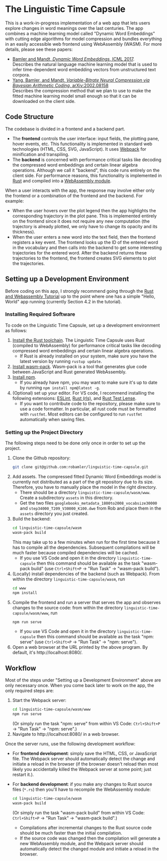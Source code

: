# The Linguistic Time Capsule

This is a work-in-progress implementation of a web app that lets users explore changes in word meanings over the last centuries.
The app combines a machine learning model called "Dynamic Word Embeddings" with cutting edge algorithms for model compression and bundles everything in an easily accessible web frontend using WebAssembly (WASM).
For more details, please see these papers:

- [Bamler and Mandt, *Dynamic Word Embeddings*, ICML 2017](http://proceedings.mlr.press/v70/bamler17a.html). <br>
  Describes the natural language machine learning model that is used to infer time-dependent word embedding vectors from unstructured text corpora.
- [Yang, Bamler, and Mandt, *Variable-Bitrate Neural Compression via Bayesian Arithmetic Coding*, arXiv:2002.08158](https://arxiv.org/abs/2002.08158) <br>
  Describes the compression method that we plan to use to make the fitted machine learning model small enough so that it can be downloaded on the client side.

## Code Structure

The codebase is divided in a frontend and a backend part.

- The **frontend** controls the user interface: input fields, the plotting pane, hover events, etc.
  This functionality is implemented in standard web technologies (HTML, CSS, SVG, JavaScript).
  It uses [Webpack](https://webpack.js.org/) for minification and transpiling.
- The **backend** is concerned with performance critical tasks like decoding the compressed word embeddings and certain linear algebra operations.
  Although we call it "backend", this code runs entirely on the client side.
  For performance reasons, this functionality is implemented in [Rust](https://www.rust-lang.org/) and compiled into a [WebAssembly module](https://webassembly.org/).

When a user interacts with the app, the response may involve either only the frontend or a combination of the frontend and the backend.
For example:

- When the user hovers over the plot legend then the app highlights the corresponding trajectory in the plot pane.
  This is implemented entirely on the frontend since it does not require any new computation (the trajectory is already plotted, we only have to change its opacity and its thickness).
- When the user enters a new word into the text field, then the frontend registers a key event.
  The frontend looks up the ID of the entered word in the vocabulary and then calls into the backend to get some interesting trajectories for the entered word.
  After the backend returns these trajectories to the frontend, the frontend creates SVG elements to plot the trajectories.

## Setting up a Development Environment

Before coding on this app, I strongly recommend going through the [Rust and Webassembly Tutorial](https://rustwasm.github.io/docs/book/introduction.html) up to the point where one has a simple "Hello, World" app running (currently Section 4.2 in the tutorial).

### Installing Required Software

To code on the Linguistic Time Capsule, set up a development environment as follows:

1. [Install the Rust toolchain](https://rustup.rs/).
   The Linguistic Time Capsule uses Rust (compiled to WebAssembly) for performance critical tasks like decoding compressed word embeddings and certain linear algebra operations.
   - If Rust is already installed on your system, make sure you have the latest version by running `rustup update`.
2. [Install wasm-pack](https://rustwasm.github.io/wasm-pack/installer/).
   Wasm-pack is a tool that generates glue code between JavaScript and Rust generated WebAssembly.
3. [Install npm](https://www.npmjs.com/get-npm).
   - If you already have npm, you may want to make sure it's up to date by running `npm install npm@latest -g`.
4. (Optional) set up your editor.
   For VS code, I recommend installing the following extensions: [ESLint](https://marketplace.visualstudio.com/items?itemName=dbaeumer.vscode-eslint), [Rust (rls)](https://marketplace.visualstudio.com/items?itemName=rust-lang.rust), and [Rust Test Lense](https://marketplace.visualstudio.com/items?itemName=hdevalke.rust-test-lens).
   - If you want to contribute code to the repository, please make sure to use a code formatter.
     In particular, all rust code must be formatted with `rustfmt`.
     Most editors can be configured to run `rustfmt` automatically when saving files.

### Setting up the Project Directory

The following steps need to be done only once in order to set up the project.

1. Clone the Github repository:
   ```bash
   git clone git@github.com:robamler/linguistic-time-capsule.git
   ```
2. Add assets.
   The compressed fitted Dynamic Word Embeddings model is currently not distributed as a part of the git repository due to its size.
   Therefore, you have to manually place the model in the right directory.
   - There should be a directory `linguistic-time-capsule/wasm/www`.
     Create a subdirectory `assets` in this directory.
   - Get the two files `googlebooks_metadata_1800to2008_vocabsize30000` and `step34000_T209_V30000_K100.dwe` from Rob and place them in the `assets` directory you just created.
3. Build the backend:
   ```bash
   cd linguistic-time-capsule/wasm
   wasm-pack build
   ```
   This may take up to a few minutes when run for the first time because it has to compile all the dependencies.
   Subsequent compilations will be much faster because compiled dependencies will be cached.
   - If you use VS Code and open it in the directory `linguistic-time-capsule` then this command should be available as the task "wasm-pack build" (use `Ctrl+Shift+P` → "Run Task" → "wasm-pack build").
4. (Locally) install dependencies of the backend (such as Webpack).
   From within the directory `linguistic-time-capsule/wasm`, run
   ```bash
   cd www
   npm install
   ```
5. Compile the frontend and run a server that serves the app and observes changes to the source code:
   from within the directory `linguistic-time-capsule/wasm/www`, run
   ```bash
   npm run serve
   ```
   - If you use VS Code and open it in the directory `linguistic-time-capsule` then this command should be available as the task "npm: serve" (use `Ctrl+Shift+P` → "Run Task" → "npm: serve").
6. Open a web browser at the URL printed by the above program.
   By default, it's http://localhost:8080/.

## Workflow

Most of the steps under "Setting up a Development Environment" above are only necessary once.
When you come back later to work on the app, the only required steps are:

1. Start the Webpack server:
   ```bash
   cd linguistic-time-capsule/wasm/www
   npm run serve
   ```
   (Or simply run the task "npm: serve" from within VS Code: `Ctrl+Shift+P` → "Run Task" → "npm: serve".)
2. Navigate to http://localhost:8080/ in a web browser.

Once the server runs, use the following development workflow:

- For **frontend development**:
simply save the HTML, CSS, or JavaScript file.
  The Webpack server should automatically detect the change and initiate a reload in the browser (if the browser doesn't reload then most likely you accidentally killed the Webpack server at some point; just restart it.).

- For **backend development**:
if you make any changes to Rust source files (`*.rs`) then you'll have to recompile the WebAssembly module:
  ```bash
  cd linguistic-time-capsule/wasm
  wasm-pack build
  ```
  (Or simply run the task "wasm-pack build" from within VS Code: `Ctrl+Shift+P` → "Run Task" → "wasm-pack build".)
  - Compilations after incremental changes to the Rust source code should be much faster than the initial compilation.
  - If the source code was changed then the compilation will generate a new WebAssembly module, and the Webpack server should automatically detect the changed module and initiate a reload in the browser.
